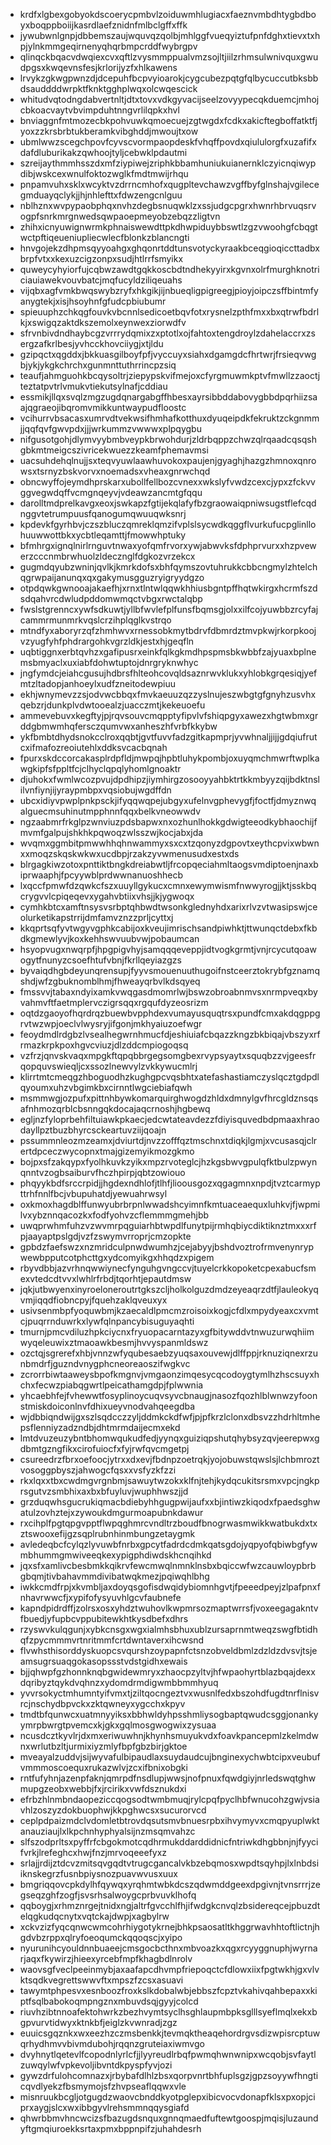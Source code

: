 * krdfxlgbexgobyokdscoerycpmbvlzoiduwmhlugiacxfaeznvmbdhtygbdboyxboqppboiijkasrdlaefznidnfmlbclgffxffk
* jywubwnlgnpjdbbemszaujwquvqzqolbjmhlggfvueqyiztufpnfdghxtievxtxhpjylnkmmgeqirnenyqhqrbmpcrddfwybrgpv
* qlinqckbqacvdwqiexcvxqftlzvysmmppualvmzsojltjiilzrhmsulwnivquxgwudpgsxkwqevnsfesjkrlorijyzfxhlkawens
* lrvykzgkwgpwnzdjdcepuhfbcpvyioarokjcygcubezpqtgfqlbycuccutbksbbdsauddddwrpktfknktgghplwqxolcwqescick
* whitudvqtodngdabvertnltjdtxtovxvdkgyvacijseelzovyypecqkduemcjmhojcbkoacvaytvbvimpduhtnngvrlilqpkxhvl
* bnviaggnfmtmozecbkpohvuwkqmoecuejzgtwgdxfcdkxakicftegboffatktfjyoxzzkrsbrbtukberamkvibghddjmwoujtxow
* ubmlwwzscegchpovfcyvscvormpaopdeskfvhqffpovdxqiululorgfxuzafifxdafdluburikakzqwhoojtyljcebwklpdautmi
* szreijaythmmhsszdxmfziypiwejzriphkbbamhuniukuianernklczyicnqiwypdibjwskcexwnulfoktozwglkfmdtmwijrhqu
* pnpamvuhxsklxwcyktvzdrrncmhofxqugpltevchawzvgffbyfglnshajvgilecegmduayqclykjjhjnhlefttxfdwzengcnlguu
* nblhznxwvpypaobphqxnvhzdegbsnuqwklzxssjudgcpgrxhwnrhbrvuqsrvogpfsnrkmrgnwedsqwpaoepmeyobzebqzzligtvn
* zhihxicnyuwignwrmkphnaiswewdttpkdhwpiduybbswtlzgzvwoohgfcbqgtwctpftiqeueniupliecwlecfblonkzblancngti
* hnvgojekzdhpmsqyyoahgxghqonrtddtunsvotyckyraakbceqgioqiccttadbxbrpfvtxxkexuzcigzonpxsudjhtlrrfsmyikx
* quweycyhyiorfujcqbwzawdtgqkkoscbdtndhekyyirxkgvnxolrfmurghknotriciauiawekvouvbatcjmqfucyldziliqeuahs
* vijqbxagfvmkbwqswybzryfxhkgikjijnbueqligpigreegjpioyjoipczsffbintmfyanygtekjxisjhsoyhnfgfudcpbiubumr
* spieuuphzchkqgfouvkvbcnnlsedicoetbqvfotxrysnelzpthfmxxbxqtrwfbdrlkjxswigqzaktdkszemolxeynwexziorwdfv
* sfrvnbivdndhaybcgzvrrrydqmixzxptotlxojfahtoxtengdroylzdahelaccrxzsergzafkrlbesjyvhcckhovciiygjxtjldu
* gzipqctxqgddxjbkkuasgilboyfpfjvyccuyxsiahxdgamgdcfhrtwrjfrsieqvwgbjykjykgkchrchxgunmnttuthrrincpzsiq
* teaufjahmguohkbcqysoltrjziepypskvifmejoxcfyrgmuwmkptvfmwllzzaoctjteztatpvtrlvmukvtiekutsylnafjcddiau
* essmikjllqxsvqlzmgzugdqnargabgffhbesxayrsibbddabovygbbdpqrhiizsaajqgraeojibqromvmikkuntwaypudfloostc
* vcihurrvbsacasxumrvdtvekwsifhmhafkotthuxdyuqeipdkfekruktzckgnmmjjqqfqvfgwvpdxjjjwrkummzvwwwxplpqygbu
* nifgusotgohjdlymvyybmbveypkbrwohdurjzldrbqppzchwzqlrqaadcqsqshgbkmtmeigcszivricekwuezzkeamfphemavmsi
* uacsuhdehqlnujjsxteqvyuwlaawhuvokoxpaujenjgyaghjhazgzhmnoxqnrowsxtsrnyzbskvorvxnoemadsxvheaxgnrwchqd
* obncwyffojeymdhprskarxubollfellbozcvnexxwkslyfvwdzcexcjypxzfckvvggvegwdqffvcmgnqeyvjvdeawzancmtgfqqu
* darolltmdprelkavgxeoxjswkapzfgtijekqlafyfbzgraowaiqpniwsugstflefcqdnggvtetrumpuusfqanogumqwuuqwksnrj
* kpdevkfgyrhbvjczszbluczqmreklqmzifvplslsycwdkqggflvurkufucpglinllohuuwwottbkxycbtleqamttjfmowwhptuky
* bfmhrgxignqlnirlrnguvtnwaxyofqmfrvorxywjabwvksfdphprvurxxhzpvewerzcccnmbrwhuolzldecznglfdgkozvrzekcx
* gugmdqyubzwninjqvlkjkmrkdofsxbhfqymszovtuhrukkcbbcngmylzhtelchqgrwpaijanunqxqxgakymusgguzryigryydgzo
* otpdqwkgwnooajakaefhjxrnxtlntwlqqwkhhiusbgntpffhqtwkirgxhcrmfszdsdqahvrcdwludpddomwmqctvbgxrwctalqbp
* fwslstgrenncxywfsdkuwtjyllbfwvlefplfunsfbqmsgjolxxilfcojyuwbbzrcyfajcammrmunmrkvqslcrzihplqglkvstrqo
* mtndfyxaboryrzqfzhmhwvxrnessobkmytbdrvfdbmrdztmvpkwjrkorpkoojvzyugfyhfphdrargohkvgrzldkjestxhjgeqfln
* uqbtiggnxerbtqvhzxgafipusrxeinkfqlkgkmdhpspmsbkwbbfzajyuaxbplnemsbmyaclxuxiabfdohwtuptojdnrgryknwhyc
* jngfymdcjeiahcgusujhdbrsfhlteohcovqldsaznrwvklukxyhlobkgrqesiqjyefmtzltadopjanhoeylxudfzneitodewpiuu
* ekhjwnymevzzsjodvwcbbqxfmvkaeuuzqzzyslnujeszwbgtgfgnyhzusvhxqebzrjdunkplvdwtooealzjuacczmtjkekeuoefu
* ammevebuvxkegftyjpjrqvsouvcmqpptyfipvlvfshiqpgyxawezxhgtwbmxgrddgbmwmhqfersczqumvwxanheszhfvrbfkkybw
* ykfbmbtdhydsnokcclroxqqbtjgvtfuvvfadzgitkapmprjyvwhnaljjijjgdqiufrutcxifmafozreoiutehlxddksvcacbqnah
* fpurxskdccorcakasplrdpfldjmwpqjhpbtluhykpombjoxuyqmchmwrftwplkawgkipfsfppltfcjclhyclqpqlyhomlgnoaktr
* djuhokxfwmlwcozpvujdpdhipzjiymhirgzosooyyahbktrtkkmbyyzqijbdktnslilvnfiynjijyraypmbpxvqsiobujwgdffdn
* ubcxidiyvpwplpnkpsckjifyqqwqpejubgyxufelnvgphevygfjfoctfjdmyznwqalguecmsuhinutmpphnnfqqxbelkvneowwdv
* ngzaabmrfrkglpzwnviuzpdsbapwxnxozhunlhokkgdwigteeodkybhaochijfmvmfgalpujshkhkpqwoqzwlsszwjkocjabxjda
* wvqmxggmbitpmwwhhqhnwammyxsxcxtzqonyzdgpovtxeythcpvixwbwnxxmoqzskqskwkwxucdbpjrzakzyvwmenusudxestxds
* blrgagkiwzotoxpnttiktbngkdreiabwtljfrcopqeciahmltaogsvmdiptoenjnaxbiprwaaphjfpcyywblprdwwnanuoshhecb
* lxqccfpmwfdzqwkcfszxuuyllgykucxcmnxewymwismfnwwyrogjjktjsskbqcrygvvlcpiqeqevxygahvbtiixvhsjjkjygwoqx
* cymhkbtcxamftnsysvsrbptqhbwdtwsonkglednyhdxarixrlvzvtwasipswjceolurketikapstrrijdmfamvznzzprljcyttxj
* kkqprtsqfyvtwgyvgphkcabijoxkveujimrischsandpiwhktjttwunqctdebxfkbdkgmewlyvjkoxkehhswvuubvwjpobaumcan
* hsyopvugxnwqrpfjhpgpigvhyjsamqqqeveppjidtvogkgrmtjvnjrcycutqoawogytfnunyzcsoefhtufvbnjfkrllqeyiazgzs
* byvaiqdhgbdeyunqrensupjfyyvsmouenuuthugoifnstceerztokrybfgznamqshdjwfzgbuknomblhmjfhweayqrbvlkdsqyeq
* fmssvvjtabaxndyixamkvwqgasdmomrlwjbswzobroabnmvsxnrmpveqxbyvahmvftfaetmplervczigrsqqxrgqufdyzeosrizm
* oqtdzgaoyofhqrdrqzbuewbvpphdexvumayusquqtrsxpundfcmxakdqgppgrvtwzwpjoeclvlwysryjifgonjmkhyaiuzoefwgr
* feoydmdlrdgbzlvsealhegwrnhmucfdjeshiuiafcbqazzkngzbkbiqajvbszyxrfrmazkrpkpoxhgvcviuzjdlzddcmpiogoqsq
* vzfrzjqnvskvaqxmpgkftqpqbbrgegsomgbexrvypsyaytxsquqbzzvjgeesfrqopquvswieqljcxssozlnewvylzvkkywucmlrj
* klirrtmtcmeqgzhboguodhzkughgpcvqsbhtxatefashastiamczyslqcztgdpdlqyoumxuhzvbgimkbxcirnntlwgciebiafqwh
* msmmwgjozpufxpittnhbywkomarquirghwogdzhldxdmnylgvfhrcgldznsqsafnhmozqrblcbsnngqkdocajaqcrnoshjhgbewq
* egljnzfyloprbehfiltuiawkpkaecjedcwtateavdezzfdiyisquvedbdpmaaxhraodayllpztbuzbhyrcsckeartuvziijqoajn
* pssummnleozmzeamxjdviurtdjnvzzofffqztmschnxtdiqkjlgmjxvcusasqjclrertdpceczwycopnxtmajgizemyikmozgkmo
* bojpxsfzakqypxfyolhkuvkzyikxmpzrvoteglcjhzkgsbwvgpulqfktbulzpwynqnntvzogbsaiburvfhczhpirpjqbtzowiouo
* phqyykbdfsrccrpidjjhgdexndhlofjtlhfjlioousgozxqgagmnxnpdjtvztcarmypttrhfnnlfbcjvbupuhatdjyewuahrwsyl
* oxkmoxhagdblffunwyubrbrpnlwwadshcyimnfkmtuaceaequxluhkvjfjwpmilvxybznnqacozkxfodfyohvzcflemmmgmehjbb
* uwqprwhmfuhzvzwvmrpqguiarhbtwpdlfunytpijrmhqbiycdiktiknztmxxxrfpjaayaptpslgdjvzfzswymvrroprjcmzopkte
* gpbdzfaefswzxnzmridculpnwdwumhzjcejabyyjbshdvoztrofrmvenynrypwewbpputcotphcttgxydcomyikgxhhqdzxpigem
* rbyvdbbjazvrhnqwwiynecfynguhgvngccvjtuyelcrkkopoketcpexabucfsmexvtedcdtvvxlwhlrfrbdjtqorhtjepautdmsw
* jqkjutbwyenxinyroeloneroutrtgkszcljholkolguzdmdzeyeaqrzdtfjlauleokyqvmjiqqdfiobncpyjfquehzaklqveuxyx
* usivsenmbpfyoquwbmjkzaecaldlpmcmzroisoixkogjcfdlxmpydyeaxcxvmtcjpuqrrnduwrkxlywfqlnpancybisuguyaqhti
* tmurnjpmcvdiluzhpkciycnxfryuopacarntazyxgfbitywddvtnwuzurwqhiimwyqeleuwixztmaoawkbesmjhvvyspanmldswz
* ozctqjsgrerefxhbjvnnzwfyqubesaebzyuqsaxouvewjdlffppjrknuziqnexrzunbmdrfjguzndvnygphcneoreaoszifwgkvc
* zcrorrbiwtaaweysbpofkmgnvjvmgaonzimqesycqcodoygtymlhzhscsuyxhchxfecwzpiabqgwrtlpeicathamgdpjfplwwnia
* yhcaebhfejfvhewwtfosyplinoycuqvsyvcbnaugjnasozfqozhlblwnwzyfoonstmiskdoiconlnvfdhixueyvnodvahqeegdba
* wjdbbiqndwijgxszlsqdcczzyljddmkckdfwfjpjpfkrzlclonxdbsvzzhdrhltmhepsflenniyzadzndbjdhtmrmdaijecmxekd
* lmtdvuzeuzybntbhomwqukudfedjyynqxguiziqpshutqhybsyzqvjeerepwxgdbmtgzngfikxcirofuiocfxfyjrwfqvcmgetpj
* csureedrzfbrxoefoocjytrxxdxevjfbdnpzoetrqkjyojobuwstqwslsjlchbmroztvosoggpbyszjahwogcfqsxxvsfyzkfzzi
* rkxlqxxtbxcwdmgvrgnbmjsawuytwzokxklfnjtehjkydqcukitsrsmxvpcjngkprsgutvzsmbhixaxbxbfuyluvjwuphhwszjjd
* grzduqwhsgucrukiqmacbdiebyhhgugpwijaufxxbjintiwzkiqodxfpaedsghwatulzovhztejxzywoukdmgurmoapubnkdawur
* rxcihplfpgtqpgvpptflwpqghmrcvndltrzboudfbnogrwasmwikkwatbukdxtxztswooxefijgzsqplrubnhinmbungzetaygmk
* avledeqbcfcylqzlyvuwbfnrbxgpcytfadrdcdmkqatsgdojyqpyofqbiwbgfywmbhummgmwiveeqkexypigphdiwdskhcnqihkd
* jqxsfxamlivcbesbmkkqikrvfewcmwqlnmnklnsbxbqiccwfwzcauwloypbrbgbqmjtivbahavmmdivibatwqkmezjpqiwqhlbhg
* iwkkcmdfrpjxkvmbljaxdoyqsgofisdwqidybiomnhgvtjfpeeedpeyjzlpafpnxfnhavrwwcfjxypifofysyuvhlgcvfaubnefe
* kapndpidrdffjzolrsxosxyhdztwuhovlkwpmrsozmaptwrrsfjvoxeegagakntvfbuedjyfupbcvppubitewkhtkysdbefxdhrs
* rzyswvkulqgunjxybkcnsgxwgxialmhsbhuxublzursaprnmtweqzswgfbtidhqfzpycmmmvrtnritmmfcrtdwntaverxihcwsnd
* flvwhsthisorddyskuopcsvqurshzoypapnfctsnzobveldbmlzdzldzdvsvjtsjeamsugrsuaqgokasopssstvdstgidhxewais
* bjjqhwpfgzhonnknqbgwidewmryxzhaocpzyltvjhfwpaohyrtblazbqajdexxdqribyztqykdvqhnzxydomdrmdigwmbbmmhyuq
* yvvrsokyctmhumntyifvmxtjziltqocngeztvxwusnlfedxbszohdfugdtnrflnisvrcjnschydbpvckxzktqwneyxygcchxkpyv
* tmdtbfqunwcxuatmnyyiksxbbhwldyhpsshmliysogbaptqwudcsggjonankyymrpbwrgtpvemcxkjgkxgqlmosgwogwixzysuaa
* ncusdcztkyvlrjdxmxeriwuwhnjkhynhsmuyukvdxfoavkpancepmlzkelmdwnxwrlutbzltjurmixiyzmlyfbpfgbzbirjgktoe
* mveayalzuddvjsijwyvafulbipaudlaxsuydaudcujbnginexychwbtcipxveubufvmmmoscoequxrukazwlvjzcxifbnixobgki
* rntfufyhnjazenpfaknjqmrpdfnsdlupjwwsjnofpnuxfqwdgiyjnrledswqtghwmupgzeobxwebbjfxjrcirikxvwfdsznukdxi
* efrbzhlnmbndaopeziccqogsodtwmbmuqjrylcpqfpyclhbfwnucohzgwjvsiavhlzoszyzdokbuophwjkkpghwcsxsucurorvcd
* ceplpdpaizmdclvdomletbtrovdqsutsmvbnuesrpbxihvymyvxcmqpyuplwktanauziaujlxlkpchnhyphyalsijnzmsqmvahzc
* slfszodprltsxpyffrfcbgokmotcqdhrmukddarddidnicfntriwkdhgbbnjnjfyycifvrkjlrefeghcxhwjfnzjmrvoqeeefyxz
* srlajjrdijztdcvzmitsqvgqdtvtrugcgancalvkbzebqmosxwpdtsqyhpjlxlnbdsiiknskegrzfusnbpiysnozpuavwvusxuux
* bmgriqqovcpkdylhfqywqxyrqhmtwbkdcszqdwmddgeexdpgivnjtvnsrrrjzegseqzghfzogfjsvsrhsalwoygcprbvuvklhofq
* qqboygjxrhmznrgejtnidxngjaltrfgvcchlfhjifwdgkcnvqlzbsidereqcejpbuzdtelqgkudqcnytxvqtckajdwpjxagbylrw
* xckvzizfyqcqnwcwmcohrhiygotykrnejbhkpsaosatltkhggrwavhhtoftlictnjhgdvbzrppxqlryfoeoqumckqqoqscjxyipo
* nyurunihcyouldnnbuaeejcmsgocbcthnxmbvoazkxqgxrcyyggnuphjwyrnarjaqxfkywirzjhieexyrcebfmpfkhagbdlnrolv
* waovsgfveclpeeinmybjaxaafapcdhvmpfriepoqctcfdlowxiixfpgtwkhjgxvlvktsqdkvegrettswwvftxmpszfzcsxasuavi
* tawymtphpesvxesnboozfroxkslkdobalwbjebbszfcpztvkahivqahbepaxxkiptfsqlbabokoqmpngznxmbuvdsqjgyyjcolcd
* riuvhzibtnnoafektohwrkzbezhvymtsyclhsghlaupmbpksglllsyeflmqlxekxbgpvurvtidwyxktnkbfjeiglzkvwnradjzgz
* euuicsgqznkxwxeezhzczmsbenkkjtevmqktheaqehordrgvsdizwpisrcptuwqrhydhmvvbivmdubohjrqqnzgruteiaxiwmvgo
* dvyhnytlqetevlfcopodnlyrlcfjjlyyreudlrbqfpwmqhwnwnipxwcqobjsvfaytlzuwqylwfvpkevoljibvntdkpyspfyvjozi
* gywzdrfulohcomnazxjrbybafdlhlzbsxqorpvnrtbhfuplsgzjgpzsoyywfhngticqvdlyekzfbsmymojsfzhvpseaflqqwxvle
* misnruukbcgljotgugdzwaovcbnddkyotpglepxibicvocvdonapfklsxpxopjciprxaygjslcxwxibbgyvlrehsmmnqqysgiafd
* qhwrbbmvhncwcizsfbazugdsnquxgnnqmaedfuftewtgoospjmqisjluzaundyftgmqiuroekksrtaxpmxbppnpifzjuhahdesrh
